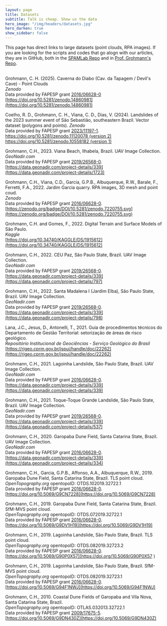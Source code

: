 ```yaml
---
layout: page
title: Datasets
subtitle: Talk is cheap. Show us the data
hero_image: "/img/headers/datasets.jpg"
hero_darken: true
show_sidebar: false
---
```



This page has direct links to large datasets (point clouds, RPA images). If you are looking for the scripts and codes that go alogn with our articles, they are in GitHub, both in the [SPAMLab Repo](https://github.com/SPAMLab/data_sharing) and in [Prof. Grohmann's Repo](https://github.com/CarlosGrohmann/scripts_papers).  
&nbsp;&nbsp;


Grohmann, C. H. (2025). Caverna do Diabo (Cav. da Tapagem / Devil's Cave) - Point Clouds  
_Zenodo_  
Data provided by FAPESP grant [2016/06628-0](https://bv.fapesp.br/44264)  
[https://doi.org/10.5281/zenodo.14860981](https://doi.org/10.5281/zenodo.14860981)  


Coelho, R. D., Grohmann, C. H., Viana, C. D., Dias, V. (2024). Landslides of the 2023 summer event of São Sebastião, southeastern Brazil. Vector dataset (polygons and points). 
_Zenodo_  
Data provided by FAPESP grant [2023/11197-1](https://bv.fapesp.br/57077).  
[https://doi.org/10.5281/zenodo.11120078 (version 2)](https://doi.org/10.5281/zenodo.11120078)  
[https://doi.org/10.5281/zenodo.10558182 (version 1)](https://doi.org/10.5281/zenodo.10558182)  


Grohmann, C.H., 2023. Viana Beach, Ilhabela, Brazil. UAV Image Collection.  
_GeoNadir.com_    
Data provided by FAPESP grant [2019/26568-0](https://bv.fapesp.br/52552).  
[https://data.geonadir.com/project-details/339](https://data.geonadir.com/project-details/1723)  


Grohmann, C.H., Viana, C.D., Garcia, G.P.B., Albuquerque, R.W., Barale, F., Ferretti, F.A., 2022. Jardim Garcia quarry. RPA images, 3D mesh and point coud.  
_Zenodo_  
Data provided by FAPESP grant [2016/06628-0](https://bv.fapesp.br/44264).  
[https://zenodo.org/badge/DOI/10.5281/zenodo.7220755.svg](https://zenodo.org/badge/DOI/10.5281/zenodo.7220755.svg)  


Grohmann, C.H. and Gomes, F., 2022. Digital Terrain and Surface Models of São Paulo.  
_Kaggle_  
[https://doi.org/10.34740/KAGGLE/DS/1915612](https://doi.org/10.34740/KAGGLE/DS/1915612)  


Grohmann, C.H., 2022. CEU Paz, São Paulo State, Brazil. UAV Image Collection.  
_GeoNadir.com_    
Data provided by FAPESP grant [2019/26568-0](https://bv.fapesp.br/52552).  
[https://data.geonadir.com/project-details/339](https://data.geonadir.com/project-details/797)  


Grohmann, C.H., 2022. Santa Madalena I (Jardim Elba), São Paulo State, Brazil. UAV Image Collection.  
_GeoNadir.com_    
Data provided by FAPESP grant [2019/26568-0](https://bv.fapesp.br/52552).  
[https://data.geonadir.com/project-details/339](https://data.geonadir.com/project-details/798)  


Lana, J.C., Jesus, D., Antonelli, T., 2021. Guia de procedimentos técnicos do Departamento de Gestão Territorial: setorização de áreas de risco geológico.  
_Repositório Institucional de Geociências - Serviço Geológico do Brasil_  
[https://rigeo.cprm.gov.br/jspui/handle/doc/22262](https://rigeo.cprm.gov.br/jspui/handle/doc/22262)  


Grohmann, C.H., 2021. Lagoinha Landslide, São Paulo State, Brazil. UAV Image Collection.  
_GeoNadir.com_    
Data provided by FAPESP grant [2016/06628-0](https://bv.fapesp.br/44264).  
[https://data.geonadir.com/project-details/339](https://data.geonadir.com/project-details/339)  


Grohmann, C.H., 2021. Toque-Toque Grande Landslide, São Paulo State, Brazil. UAV Image Collection.  
_GeoNadir.com_    
Data provided by FAPESP grant [2019/26568-0](https://bv.fapesp.br/52552).  
[https://data.geonadir.com/project-details/339](https://data.geonadir.com/project-details/537)  


Grohmann, C.H., 2020. Garopaba Dune Field, Santa Catarina State, Brazil. UAV Image Collection.  
_GeoNadir.com_    
Data provided by FAPESP grant [2016/06628-0](https://bv.fapesp.br/44264).  
[https://data.geonadir.com/project-details/339](https://data.geonadir.com/project-details/334)  


Grohmann, C.H., Garcia, G.P.B., Affonso, A.A., Albuquerque, R.W., 2019. Garopaba Dune Field, Santa Catarina State, Brazil. TLS point cloud.  
_OpenTopography.org_ opentopoID: OTDS.102019.32722.1  
Data provided by FAPESP grant [2016/06628-0](https://bv.fapesp.br/44264).  
[https://doi.org/10.5069/G9CN7228](https://doi.org/10.5069/G9CN7228)  


Grohmann, C.H., 2019. Garopaba Dune Field, Santa Catarina State, Brazil. SfM-MVS point cloud.  
_OpenTopography.org_ opentopoID: OTDS.072019.32722.1  
Data provided by FAPESP grant [2016/06628-0](https://bv.fapesp.br/44264).  
[https://doi.org/10.5069/G9DV1H19](https://doi.org/10.5069/G9DV1H19)  


Grohmann, C.H., 2019. Lagoinha Landslide, São Paulo State, Brazil. TLS point cloud.  
_OpenTopography.org_ opentopoID: OTDS.082019.32723.2   
Data provided by FAPESP grant [2016/06628-0](https://bv.fapesp.br/44264).  
[https://doi.org/10.5069/G90P0X57](https://doi.org/10.5069/G90P0X57 )  


Grohmann, C.H., 2019. Lagoinha Landslide, São Paulo State, Brazil. SfM-MVS point cloud.  
_OpenTopography.org_ opentopoID: OTDS.082019.32723.1  
Data provided by FAPESP grant [2016/06628-0](https://bv.fapesp.br/44264).  
[https://doi.org/10.5069/G94F1NWJ](https://doi.org/10.5069/G94F1NWJ)  


Grohmann, C.H., 2010. Coastal Dune Fields of Garopaba and Vila Nova, Santa Catarina State, Brazil.  
_OpenTopography.org_ opentopoID: OTLAS.032013.32722.1  
Data provided by FAPESP grant [2009/17675-5](https://bv.fapesp.br/7151).  
[https://doi.org/10.5069/G9DN430Z](https://doi.org/10.5069/G9DN430Z)  













